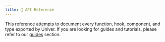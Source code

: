 ```yaml
---
title: 🔌 API Reference
---
```


This reference attempts to document every function, hook, component, and type exported by Univer. If you are looking for guides and tutorials, please refer to our [guides](/ja-jp/guides/introduction) section.
